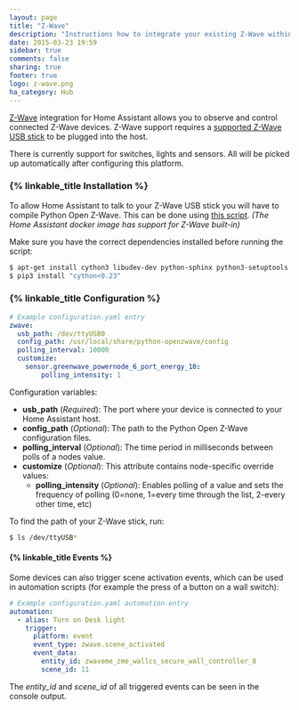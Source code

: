 ```yaml
---
layout: page
title: "Z-Wave"
description: "Instructions how to integrate your existing Z-Wave within Home Assistant."
date: 2015-03-23 19:59
sidebar: true
comments: false
sharing: true
footer: true
logo: z-wave.png
ha_category: Hub
---
```


[Z-Wave](http://www.z-wave.com/) integration for Home Assistant allows you to observe and control connected Z-Wave devices. Z-Wave support requires a [supported Z-Wave USB stick](https://github.com/OpenZWave/open-zwave/wiki/Controller-Compatibility-List) to be plugged into the host.

There is currently support for switches, lights and sensors. All will be picked up automatically after configuring this platform.

### {% linkable_title Installation %}

To allow Home Assistant to talk to your Z-Wave USB stick you will have to compile Python Open Z-Wave. This can be done using [this script](https://github.com/balloob/home-assistant/blob/dev/script/build_python_openzwave). _(The Home Assistant docker image has support for Z-Wave built-in)_

Make sure you have the correct dependencies installed before running the script:

```bash
$ apt-get install cython3 libudev-dev python-sphinx python3-setuptools
$ pip3 install "cython<0.23"
```

### {% linkable_title Configuration %}

```yaml
# Example configuration.yaml entry
zwave:
  usb_path: /dev/ttyUSB0
  config_path: /usr/local/share/python-openzwave/config
  polling_interval: 10000
  customize:
    sensor.greenwave_powernode_6_port_energy_10:
        polling_intensity: 1
```

Configuration variables:

- **usb_path** (*Required*): The port where your device is connected to your Home Assistant host.
- **config_path** (*Optional*): The path to the Python Open Z-Wave configuration files.
- **polling_interval** (*Optional*): The time period in milliseconds between polls of a nodes value.
- **customize** (*Optional*): This attribute contains node-specific override values:
  - **polling_intensity** (*Optional*): Enables polling of a value and sets the frequency of polling (0=none, 1=every time through the list, 2-every other time, etc)

To find the path of your Z-Wave stick, run:

```bash
$ ls /dev/ttyUSB*
```

#### {% linkable_title Events %}

Some devices can also trigger scene activation events, which can be used in automation scripts (for example the press of a button on a wall switch):

```yaml
# Example configuration.yaml automation entry
automation:
  - alias: Turn on Desk light
    trigger:
      platform: event
      event_type: zwave.scene_activated
      event_data: 
        entity_id: zwaveme_zme_wallcs_secure_wall_controller_8
        scene_id: 11
```

The *entity_id* and *scene_id* of all triggered events can be seen in the console output.

